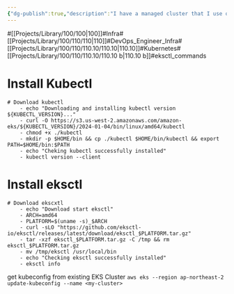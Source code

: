 ```yaml
---
{"dg-publish":true,"description":"I have a managed cluster that I use on AWS called eks. It goes into depth, but in a nutshell, it has the advantage of making it easy to create clusters. It also allows for some level of management via YAML. However, you have to be careful with the eksctl commands and dedicated commands, so you need to know how to use them properly. One of the advantages is strict permissions management and easy compatibility with AWS resources.","permalink":"/projects/library/100/110/110-10/110-10-b/","dgPassFrontmatter":true,"noteIcon":"0","created":"2024-06-19T23:55:47.583+09:00","updated":"2024-06-19T23:54:18.335+09:00"}
---
```



#[[Projects/Library/100/100\|100]]#Infra#[[Projects/Library/100/110/110\|110]]#DevOps_Engineer_Infra#[[Projects/Library/100/110/110.10/110.10\|110.10]]#Kubernetes#[[Projects/Library/100/110/110.10/110.10 b\|110.10 b]]#eksctl_commands

# Install Kubectl
```
# Download kubectl
    - echo "Downloading and installing kubectl version ${KUBECTL_VERSION}..."
    - curl -O https://s3.us-west-2.amazonaws.com/amazon-eks/${KUBECTL_VERSION}/2024-01-04/bin/linux/amd64/kubectl
    - chmod +x ./kubectl
    - mkdir -p $HOME/bin && cp ./kubectl $HOME/bin/kubectl && export PATH=$HOME/bin:$PATH
    - echo "Cheking kubectl successfully installed"
    - kubectl version --client
```


# Install eksctl
```
# Download ekscxtl
    - echo "Download start eksctl"
    - ARCH=amd64
    - PLATFORM=$(uname -s)_$ARCH
    - curl -sLO "https://github.com/eksctl-io/eksctl/releases/latest/download/eksctl_$PLATFORM.tar.gz"
    - tar -xzf eksctl_$PLATFORM.tar.gz -C /tmp && rm eksctl_$PLATFORM.tar.gz
    - mv /tmp/eksctl /usr/local/bin
    - echo "Checking eksctl successfully installed"
    - eksctl info
```

get kubeconfig from existing EKS Cluster
`aws eks --region ap-northeast-2 update-kubeconfig --name <my-cluster>`